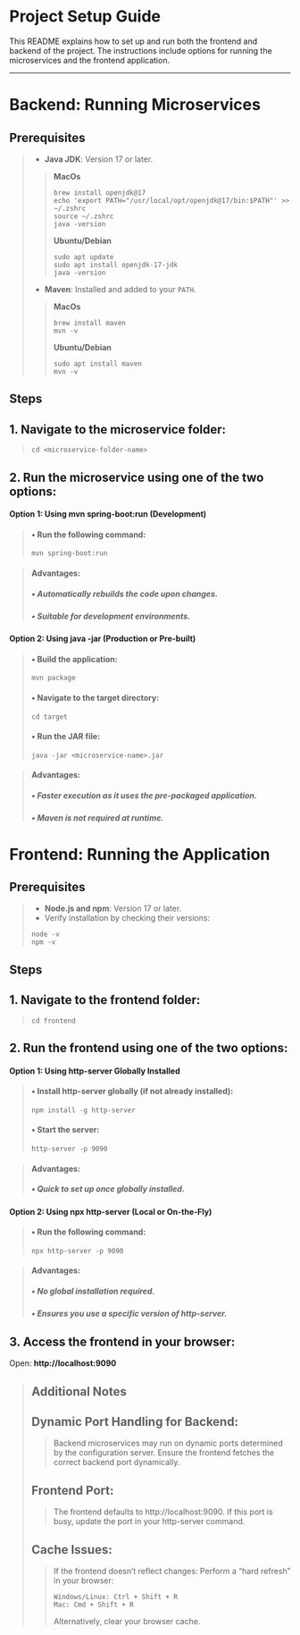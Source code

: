 # **Project Setup Guide**

This README explains how to set up and run both the frontend and backend of the project. The instructions include options for running the microservices and the frontend application.

---

# **Backend: Running Microservices**

## **Prerequisites**
>- **Java JDK**: Version 17 or later.
>> **MacOs**
>> ```
>> brew install openjdk@17
>> echo 'export PATH="/usr/local/opt/openjdk@17/bin:$PATH"' >> ~/.zshrc
>> source ~/.zshrc
>> java -version
>> ```
>> **Ubuntu/Debian**
>> ```
>> sudo apt update
>> sudo apt install openjdk-17-jdk
>> java -version
>> ```
>- **Maven**: Installed and added to your `PATH`.
>> **MacOs**
>> ```
>> brew install maven
>> mvn -v
>> ```
>> **Ubuntu/Debian**
>> ```
>> sudo apt install maven
>> mvn -v
>> ```

## **Steps**

## 1. **Navigate to the microservice folder:**
> ```
> cd <microservice-folder-name>
> ```
## 2. **Run the microservice using one of the two options:**
   
#### **Option 1: Using mvn spring-boot:run (Development)**
>#### •	Run the following command:
> ```
> mvn spring-boot:run
> ```

>#### Advantages:
>##### • Automatically rebuilds the code upon changes.
>##### • Suitable for development environments.

#### **Option 2: Using java -jar (Production or Pre-built)**
>#### •	Build the application:
> ```
> mvn package
> ```
> 
>#### •	Navigate to the target directory:
> ```
> cd target
> ```
> 
>#### •	Run the JAR file:
> ```
> java -jar <microservice-name>.jar
> ```
	
>#### Advantages:
>##### • Faster execution as it uses the pre-packaged application.
>##### • Maven is not required at runtime.

# **Frontend: Running the Application**

## **Prerequisites**
>- **Node.js and npm**: Version 17 or later.
>- Verify installation by checking their versions:
> ```
> node -v
> npm -v
> ```

## **Steps**

## 1. **Navigate to the frontend folder:**
> ```
> cd frontend
> ```

## 2. **Run the frontend using one of the two options:**
#### **Option 1: Using http-server Globally Installed**

>#### •	Install http-server globally (if not already installed):
> ```
> npm install -g http-server
> ```
> 
>#### •	Start the server:
> ```
> http-server -p 9090
> ```
	
>#### Advantages:
>##### • Quick to set up once globally installed.

#### **Option 2: Using npx http-server (Local or On-the-Fly)**
>#### •	Run the following command:
> ```
> npx http-server -p 9090
> ```
	
>#### Advantages:
>##### • No global installation required.
>##### • Ensures you use a specific version of http-server.

## 3. **Access the frontend in your browser:**
Open: **http://localhost:9090**


>## **Additional Notes**
>
> ## Dynamic Port Handling for Backend:
>> Backend microservices may run on dynamic ports determined by the configuration server.
>> Ensure the frontend fetches the correct backend port dynamically.
> ## Frontend Port:
>> The frontend defaults to http://localhost:9090. If this port is busy, update the port in your http-server command.
> ## Cache Issues:
>> If the frontend doesn’t reflect changes:
>> Perform a “hard refresh” in your browser:
>> ```
>> Windows/Linux: Ctrl + Shift + R
>> Mac: Cmd + Shift + R
>> ```
>> Alternatively, clear your browser cache.



